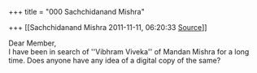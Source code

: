 +++
title = "000 Sachchidanand Mishra"

+++
[[Sachchidanand Mishra	2011-11-11, 06:20:33 [Source](https://groups.google.com/g/bvparishat/c/UL6aMqP6Efs)]]



Dear Member,  
I have been in search of ''Vibhram Viveka'' of Mandan Mishra for a long time. Does anyone have any idea of a digital copy of the same?

